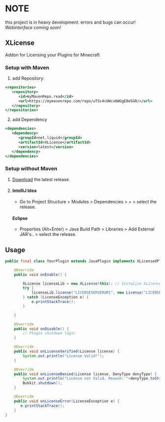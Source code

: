 # NOTE
this project is in heavy development. errors and bugs can occur!
*Webinterface coming soon!*

## XLicense
 Addon for Licensing your Plugins for Minecraft

### Setup with Maven
1. add Repository:
```xml
<repositories>
   <repository>
      <id>myMavenRepo.read</id>
      <url>https://mymavenrepo.com/repo/uTSc4cUWcx6WGgE8eSGR/</url>
   </repository>
</repositories>
```
2. add Dependency
```xml
<dependencies>
   <dependency>
      <groupId>net.liquid</groupId>
      <artifactId>XLicense</artifactId>
      <version>latest</version>
   </dependency>
</dependencies>
```

### Setup without Maven
1. [Download][releases] the latest release.
2. #### IntelliJ Idea
    - Go to Project Structure > Modules > Dependencies > + > select the release.
   #### Eclipse
    - Properties (Alt+Enter) > Java Build Path > Libraries > Add External JAR's.. > select the release.

## Usage
```java
public final class YourPlugin extends JavaPlugin implements XLicensedPlugin {

    @Override
    public void onEnable() {

        XLicense licenseLib = new XLicense(this); // Initalize XLicenseLib
        try {
            licenseLib.license("LICENSESERVERURI", new License("LICENSEKEY", "PLUGINNAME"));
        } catch (LicenseException e) {
            e.printStackTrace();
        }

    }

    @Override
    public void onDisable() {
        // Plugin shutdown logic
    }

    @Override
    public void onLicenseVerified(License license) {
        System.out.println("License Valid!");
    }

    @Override
    public void onLicenseDenied(License license, DenyType denyType) {
        System.out.println("License not Valid. Reason: "+denyType.toString());
        Bukkit.shutdown();
    }

    @Override
    public void onLicenseError(LicenseException e) {
       e.printStackTrace();
    }
}
```

[releases]: <https://github.com/liquiddevelopmentnet/XLicense/releases>
[clone]: <https://github.com/liquiddevelopmentnet/XLicense.git>
